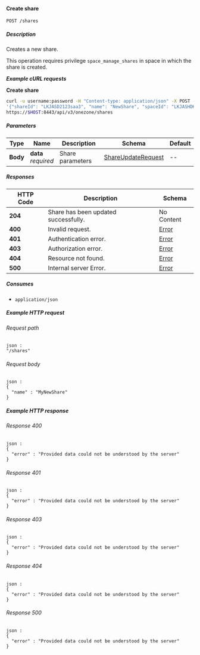 
<a name="create_share"></a>
#### Create share
```
POST /shares
```


##### Description
Creates a new share.

This operation requires privilege `space_manage_shares` in space
in which the share is created.

***Example cURL requests***

**Create share**
```bash
curl -u username:password -H "Content-type: application/json" -X POST -d \
'{"shareId": "LKJASD2123saa3", "name": "NewShare", "spaceId": "LKJASHDKLJHASDKJHASD876asd", "rootFileId": "LKAHSDJHuuasDASDasdjjasdAS"}' \
https://$HOST:8443/api/v3/onezone/shares
```


##### Parameters

|Type|Name|Description|Schema|Default|
|---|---|---|---|---|
|**Body**|**data**  <br>*required*|Share parameters|[ShareUpdateRequest](../definitions/ShareUpdateRequest.md#shareupdaterequest)|--|


##### Responses

|HTTP Code|Description|Schema|
|---|---|---|
|**204**|Share has been updated successfully.|No Content|
|**400**|Invalid request.|[Error](../definitions/Error.md#error)|
|**401**|Authentication error.|[Error](../definitions/Error.md#error)|
|**403**|Authorization error.|[Error](../definitions/Error.md#error)|
|**404**|Resource not found.|[Error](../definitions/Error.md#error)|
|**500**|Internal server Error.|[Error](../definitions/Error.md#error)|


##### Consumes

* `application/json`


##### Example HTTP request

###### Request path
```
json :
"/shares"
```


###### Request body
```
json :
{
  "name" : "MyNewShare"
}
```


##### Example HTTP response

###### Response 400
```
json :
{
  "error" : "Provided data could not be understood by the server"
}
```


###### Response 401
```
json :
{
  "error" : "Provided data could not be understood by the server"
}
```


###### Response 403
```
json :
{
  "error" : "Provided data could not be understood by the server"
}
```


###### Response 404
```
json :
{
  "error" : "Provided data could not be understood by the server"
}
```


###### Response 500
```
json :
{
  "error" : "Provided data could not be understood by the server"
}
```



